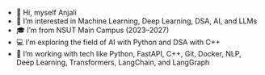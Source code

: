 

- 👋 Hi, myself Anjali
- 🌱 I’m interested in Machine Learning, Deep Learning, DSA, AI, and LLMs  
- 🎓 I’m from NSUT Main Campus (2023–2027)  
- 💻 I’m exploring the field of AI with Python and DSA with C++
- 📖 I’m working with tech like Python, FastAPI, C++, Git, Docker, NLP, Deep Learning, Transformers, LangChain, and LangGraph  

